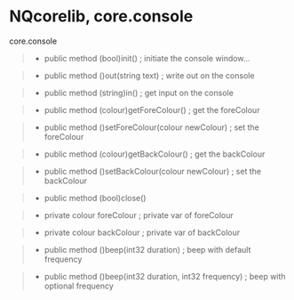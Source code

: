 # NQcorelib, core.console #

core.console

> - public method (bool)init() ; initiate the console window...

> - public method ()out(string text) ; write out on the console

> - public method (string)in() ; get input on the console

> - public method (colour)getForeColour() ; get the foreColour

> - public method ()setForeColour(colour newColour) ; set the foreColour

> - public method (colour)getBackColour() ; get the backColour

> - public method ()setBackColour(colour newColour) ; set the backColour

> - public method (bool)close()

> - private colour foreColour ; private var of foreColour

> - private colour backColour ; private var of backColour

> - public method ()beep(int32 duration) ; beep with default frequency

> - public method ()beep(int32 duration, int32 frequency) ; beep with optional frequency